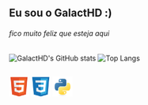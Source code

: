 ## Eu sou o GalactHD :)
<h6>fico muito feliz que esteja aqui</h6>

![GalactHD's GitHub stats](https://github-readme-stats.vercel.app/api?username=GalactHD&show_icons=true&theme=dark)
![Top Langs](https://github-readme-stats.vercel.app/api/top-langs/?username=galacthd&layout=compact&theme=dark)
##
<img src="https://raw.githubusercontent.com/devicons/devicon/master/icons/html5/html5-original.svg" width="40" heigh="40"> <img src="https://raw.githubusercontent.com/devicons/devicon/master/icons/css3/css3-original.svg" width="40" heigh="40"> <img  src="https://raw.githubusercontent.com/devicons/devicon/master/icons/python/python-original.svg" width="40" height="40">

